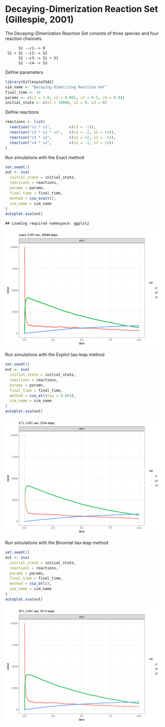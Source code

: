 Decaying-Dimerization Reaction Set (Gillespie, 2001)
================

<!-- github markdown built using 
rmarkdown::render("vignettes/decaying_dimer.Rmd", output_format = "github_document")
-->

The Decaying-Dimerization Reaction Set consists of three species and
four reaction channels.

``` 
      S1 --c1--> 0
 S1 + S1 --c2--> S2
      S2 --c3--> S1 + S1
      S2 --c4--> S3
```

Define parameters

``` r
library(GillespieSSA2)
sim_name <- "Decaying-Dimerizing Reaction Set"
final_time <- 10
params <- c(c1 = 1.0, c2 = 0.002, c3 = 0.5, c4 = 0.04)
initial_state <- c(s1 = 10000, s2 = 0, s3 = 0)
```

Define reactions

``` r
reactions <- list(
  reaction("c1 * s1",        c(s1 = -1)),
  reaction("c2 * s1 * s1",   c(s1 = -2, s2 = +1)),
  reaction("c3 * s2",        c(s1 = +2, s2 = -1)),
  reaction("c4 * s2",        c(s2 = -1, s3 = +1))
)
```

Run simulations with the Exact method

``` r
set.seed(1)
out <- ssa(
  initial_state = initial_state,
  reactions = reactions,
  params = params,
  final_time = final_time,
  method = ssa_exact(),
  sim_name = sim_name
)
autoplot.ssa(out)
```

    ## Loading required namespace: ggplot2

![](decaying_dimer_files/figure-gfm/exact-1.png)<!-- -->

Run simulations with the Explict tau-leap method

``` r
set.seed(1)
out <- ssa(
  initial_state = initial_state,
  reactions = reactions,
  params = params,
  final_time = final_time,
  method = ssa_etl(tau = 0.003),
  sim_name = sim_name
) 
autoplot.ssa(out)
```

![](decaying_dimer_files/figure-gfm/etl-1.png)<!-- -->

Run simulations with the Binomial tau-leap method

``` r
set.seed(1)
out <- ssa(
  initial_state = initial_state,
  reactions = reactions,
  params = params,
  final_time = final_time,
  method = ssa_btl(),
  sim_name = sim_name
) 
autoplot.ssa(out)
```

![](decaying_dimer_files/figure-gfm/btl-1.png)<!-- -->
